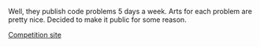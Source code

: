 Well, they publish code problems 5 days a week. 
Arts for each problem are pretty nice.
Decided to make it public for some reason.

[Competition site](https://everybody.codes/home 'competition site lol')